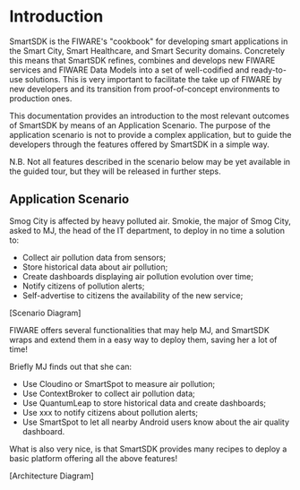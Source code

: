 # Introduction

SmartSDK is the FIWARE's "cookbook" for developing smart applications in the
Smart City, Smart Healthcare, and Smart Security domains.
Concretely this means that SmartSDK refines, combines and develops new
FIWARE services and FIWARE Data Models into a set of well-codified
and ready-to-use solutions. This is very important to facilitate the take up of
FIWARE by new developers and its transition from proof-of-concept environments
to production ones.

This documentation provides an introduction to the most relevant outcomes of
SmartSDK by means of an Application Scenario. The purpose of the application
scenario is not to provide a complex application, but to guide the developers
through the features offered by SmartSDK in a simple way.

N.B. Not all features described in the scenario below may be yet available in
the guided tour, but they will be released in further steps.

## Application Scenario

Smog City is affected by heavy polluted air. Smokie, the major of Smog City,
asked to MJ, the head of the IT department, to deploy in no time a solution to:

* Collect air pollution data from sensors;
* Store historical data about air pollution;
* Create dashboards displaying air pollution evolution over time;
* Notify citizens of pollution alerts;
* Self-advertise to citizens the availability of the new service;

[Scenario Diagram]

FIWARE offers several functionalities that may help MJ, and SmartSDK
wraps and extend them in a easy way to deploy them, saving her a lot of time!

Briefly MJ finds out that she can:

* Use Cloudino or SmartSpot to measure air pollution;
* Use ContextBroker to collect air pollution data;
* Use QuantumLeap to store historical data and create dashboards;
* Use xxx to notify citizens about pollution alerts;
* Use SmartSpot to let all nearby Android users know about the air quality
  dashboard.

What is also very nice, is that SmartSDK provides many recipes to deploy a basic
platform offering all the above features!

[Architecture Diagram]
